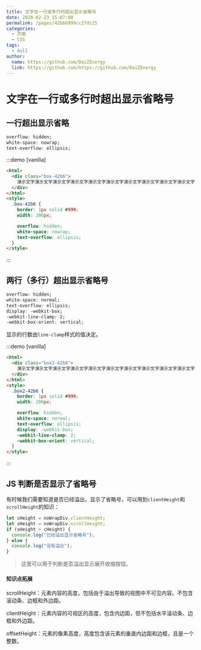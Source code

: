 ```yaml
---
title: 文字在一行或多行时超出显示省略号
date: 2020-02-23 15:07:08
permalink: /pages/42b66999cc27dc25
categories:
  - 页面
  - CSS
tags:
  - null
author:
  name: https://github.com/DaiZEnergy
  link: https://github.com/https://github.com/DaiZEnergy
---
```


# 文字在一行或多行时超出显示省略号

## 一行超出显示省略

```css
overflow: hidden;
white-space: nowrap;
text-overflow: ellipsis;
```

<!-- more -->

:::demo [vanilla]

```html
<html>
  <div class="box-42b6">
    演示文字演示文字演示文字演示文字演示文字演示文字演示文字演示文字演示文字演示文字演示文字演示文字演示文字演示文字演示文字演示文字演示文字
  </div>
</html>
<style>
  .box-42b6 {
    border: 1px solid #999;
    width: 200px;

    overflow: hidden;
    white-space: nowrap;
    text-overflow: ellipsis;
  }
</style>
```

:::

## 两行（多行）超出显示省略号

```css
overflow: hidden;
white-space: normal;
text-overflow: ellipsis;
display: -webkit-box;
-webkit-line-clamp: 2;
-webkit-box-orient: vertical;
```

显示的行数由`line-clamp`样式的值决定。

:::demo [vanilla]

```html
<html>
  <div class="box2-42b6">
    演示文字演示文字演示文字演示文字演示文字演示文字演示文字演示文字演示文字演示文字演示文字演示文字演示文字演示文字演示文字演示文字演示文字
  </div>
</html>
<style>
  .box2-42b6 {
    border: 1px solid #999;
    width: 200px;

    overflow: hidden;
    white-space: normal;
    text-overflow: ellipsis;
    display: -webkit-box;
    -webkit-line-clamp: 2;
    -webkit-box-orient: vertical;
  }
</style>
```

:::

## JS 判断是否显示了省略号

有时候我们需要知道是否已经溢出，显示了省略号，可以用到`clientHeight`和`scrollHeight`的知识：

```js
let cHeight = noWrapDiv.clientHeight;
let sHeight = noWrapDiv.scrollHeight;
if (sHeight > cHeight) {
  console.log("已经溢出显示省略号");
} else {
  console.log("没有溢出");
}
```

> 这里可以用于判断是否溢出显示展开收缩按钮。

#### 知识点拓展

scrollHeight：元素内容的高度，包括由于溢出导致的视图中不可见内容。不包含滚动条、边框和外边距。

clientHeight：元素内容的可视区的高度，包含内边距，但不包括水平滚动条、边框和外边距。

offsetHeight：元素的像素高度，高度包含该元素的垂直内边距和边框，且是一个整数。
